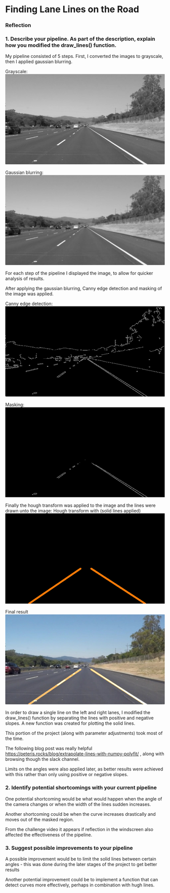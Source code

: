 # **Finding Lane Lines on the Road** 


### Reflection

### 1. Describe your pipeline. As part of the description, explain how you modified the draw_lines() function.

My pipeline consisted of 5 steps. First, I converted the images to grayscale, then I applied gaussian blurring.

Grayscale:
![alt text](https://github.com/BVG85/Project1/blob/master/test_images_output/test1.jpg)

Gaussian blurring:
![alt text](https://github.com/BVG85/Project1/blob/master/test_images_output/test2.jpg)

For each step of the pipeline I displayed the image, to allow for quicker analysis of results.

After applying the gaussian blurring, Canny edge detection and masking of the image was applied.

Canny edge detection:
![alt text](https://github.com/BVG85/Project1/blob/master/test_images_output/test3.jpg)

Masking:
![alt text](https://github.com/BVG85/Project1/blob/master/test_images_output/test4.jpg)

Finally the hough transform was applied to the image and the lines were drawn unto the image:
Hough transform with (solid lines applied)
![alt text](https://github.com/BVG85/Project1/blob/master/test_images_output/test5.jpg)

Final result
![alt text](https://github.com/BVG85/Project1/blob/master/test_images_output/test6.jpg)


In order to draw a single line on the left and right lanes, I modified the draw_lines() function by separating the 
lines with positive and negative slopes. A new function was created for plotting the solid lines.

This portion of the project (along with parameter adjustments) took most of the time.

The following blog post was really helpful https://peteris.rocks/blog/extrapolate-lines-with-numpy-polyfit/ , along with browsing though the slack channel.

Limits on the angles were also applied later, as better results were achieved with this rather than only using positive or negative 
slopes.


### 2. Identify potential shortcomings with your current pipeline


One potential shortcoming would be what would happen when the angle of the camera changes or when the width of the lines sudden increases.

Another shortcoming could be when the curve increases drastically and moves out of the masked region.

From the challenge video it appears if reflection in the windscreen also affected the effectiveness of the pipeline.


### 3. Suggest possible improvements to your pipeline

A possible improvement would be to limit the solid lines between certain angles - this was done during the later stages of the project to get
better results

Another potential improvement could be to implement a function that can detect curves more effectively, perhaps in combination with hugh lines.
